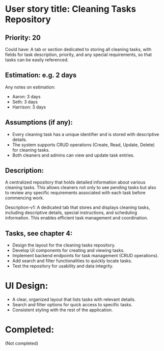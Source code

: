 # User story title: Cleaning Tasks Repository

## Priority: 20
Could have:
A tab or section dedicated to storing all cleaning tasks, with fields for task description, priority, and any special requirements, so that tasks can be easily referenced.

## Estimation: e.g. 2 days
Any notes on estimation:
* Aaron: 3 days
* Seth: 3 days
* Harrison: 3 days 

## Assumptions (if any):
- Every cleaning task has a unique identifier and is stored with descriptive details.
- The system supports CRUD operations (Create, Read, Update, Delete) for cleaning tasks.
- Both cleaners and admins can view and update task entries.

## Description:
A centralized repository that holds detailed information about various cleaning tasks. This allows cleaners not only to see pending tasks but also to review any specific requirements associated with each task before commencing work.

Description-v1:
A dedicated tab that stores and displays cleaning tasks, including descriptive details, special instructions, and scheduling information. This enables efficient task management and coordination.

## Tasks, see chapter 4:
- Design the layout for the cleaning tasks repository.
- Develop UI components for creating and viewing tasks.
- Implement backend endpoints for task management (CRUD operations).
- Add search and filter functionalities to quickly locate tasks.
- Test the repository for usability and data integrity.

# UI Design:
- A clear, organized layout that lists tasks with relevant details.
- Search and filter options for quick access to specific tasks.
- Consistent styling with the rest of the application.

# Completed:
(Not completed)
